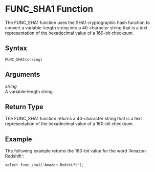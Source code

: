 # FUNC\_SHA1 Function<a name="FUNC_SHA1"></a>

The FUNC\_SHA1 function uses the SHA1 cryptographic hash function to convert a variable\-length string into a 40\-character string that is a text representation of the hexadecimal value of a 160\-bit checksum\.

## Syntax<a name="FUNC_SHA1-syntax"></a>

```
FUNC_SHA1(string)
```

## Arguments<a name="FUNC_SHA1-arguments"></a>

 *string*   
A variable\-length string\.

## Return Type<a name="FUNC_SHA1-returm-type"></a>

The FUNC\_SHA1 function returns a 40\-character string that is a text representation of the hexadecimal value of a 160\-bit checksum\. 

## Example<a name="FUNC_SHA1-example"></a>

The following example returns the 160\-bit value for the word 'Amazon Redshift': 

```
select func_sha1('Amazon Redshift');
```